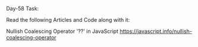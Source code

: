 Day-58 Task:

Read the following Articles and Code along with it:

Nullish Coalescing Operator '??' in JavaScript
https://javascript.info/nullish-coalescing-operator